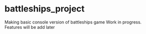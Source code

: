 # battleships_project

Making basic console version of battleships game
Work in progress.
Features will be add later
